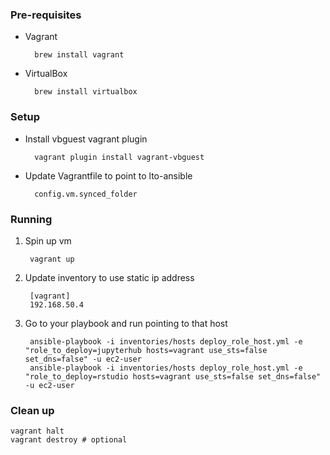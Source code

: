 ### Pre-requisites

* Vagrant

        brew install vagrant
 
* VirtualBox

        brew install virtualbox

### Setup

* Install vbguest vagrant plugin


		vagrant plugin install vagrant-vbguest


* Update Vagrantfile to point to lto-ansible 


		config.vm.synced_folder 


### Running


1. Spin up vm

        vagrant up

2. Update inventory to use static ip address 

        [vagrant]
        192.168.50.4
        
3. Go to your playbook and run pointing to that host

        ansible-playbook -i inventories/hosts deploy_role_host.yml -e "role_to_deploy=jupyterhub hosts=vagrant use_sts=false set_dns=false" -u ec2-user
        ansible-playbook -i inventories/hosts deploy_role_host.yml -e "role_to_deploy=rstudio hosts=vagrant use_sts=false set_dns=false" -u ec2-user
    
    
### Clean up


    vagrant halt
    vagrant destroy # optional
